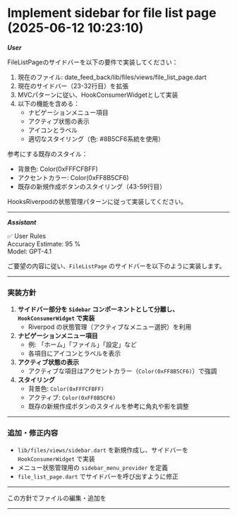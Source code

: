 <!-- Generated by SpecStory -->

# Implement sidebar for file list page (2025-06-12 10:23:10)

_**User**_

FileListPageのサイドバーを以下の要件で実装してください：  
  
1. 現在のファイル: date_feed_back/lib/files/views/file_list_page.dart  
2. 現在のサイドバー（23-32行目）を拡張  
3. MVCパターンに従い、HookConsumerWidgetとして実装  
4. 以下の機能を含める：  
   - ナビゲーションメニュー項目  
   - アクティブ状態の表示  
   - アイコンとラベル  
   - 適切なスタイリング（色: #8B5CF6系統を使用）  
  
参考にする既存のスタイル：  
- 背景色: Color(0xFFFCFBFF)  
- アクセントカラー: Color(0xFF8B5CF6)  
- 既存の新規作成ボタンのスタイリング（43-59行目）  
  
HooksRiverpodの状態管理パターンに従って実装してください。 

---

_**Assistant**_

✅  User Rules  
Accuracy Estimate: 95 %  
Model: GPT-4.1  

ご要望の内容に従い、`FileListPage` のサイドバーを以下のように実装します。

---

### 実装方針

1. **サイドバー部分を `Sidebar` コンポーネントとして分離し、`HookConsumerWidget` で実装**  
   - Riverpod の状態管理（アクティブなメニュー選択）を利用
2. **ナビゲーションメニュー項目**  
   - 例: 「ホーム」「ファイル」「設定」など
   - 各項目にアイコンとラベルを表示
3. **アクティブ状態の表示**  
   - アクティブな項目はアクセントカラー（`Color(0xFF8B5CF6)`）で強調
4. **スタイリング**  
   - 背景色: `Color(0xFFFCFBFF)`
   - アクティブ: `Color(0xFF8B5CF6)`
   - 既存の新規作成ボタンのスタイルを参考に角丸や影を調整

---

### 追加・修正内容

- `lib/files/views/sidebar.dart` を新規作成し、サイドバーを `HookConsumerWidget` で実装
- メニュー状態管理用の `sidebar_menu_provider` を定義
- `file_list_page.dart` でサイドバーを呼び出すように修正

---

この方針でファイルの編集・追加を

---

